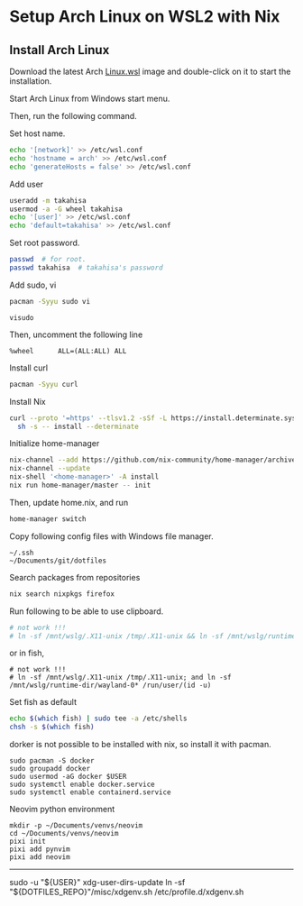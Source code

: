 # Setup Arch Linux on WSL2 with Nix

## Install Arch Linux

Download the latest Arch [Linux.wsl](https://gitlab.archlinux.org/archlinux/archlinux-wsl/-/releases/permalink/latest) image and double-click on it to start the installation. 

Start Arch Linux from Windows start menu.

Then, run the following command.

Set host name.

```bash
echo '[network]' >> /etc/wsl.conf
echo 'hostname = arch' >> /etc/wsl.conf
echo 'generateHosts = false' >> /etc/wsl.conf
```

Add user

```bash
useradd -m takahisa
usermod -a -G wheel takahisa
echo '[user]' >> /etc/wsl.conf
echo 'default=takahisa' >> /etc/wsl.conf
```

Set root password.

```bash
passwd  # for root.
passwd takahisa  # takahisa's password
```

Add sudo, vi

```bash
pacman -Syyu sudo vi
```

```sudo
visudo
```

Then, uncomment the following line

```
%wheel      ALL=(ALL:ALL) ALL
```

Install curl

```bash
pacman -Syyu curl
```

Install Nix

```bash
curl --proto '=https' --tlsv1.2 -sSf -L https://install.determinate.systems/nix | \
  sh -s -- install --determinate
```

Initialize home-manager

```bash
nix-channel --add https://github.com/nix-community/home-manager/archive/master.tar.gz home-manager
nix-channel --update
nix-shell '<home-manager>' -A install
nix run home-manager/master -- init
```

Then, update home.nix, and run

```bash
home-manager switch
```

Copy following config files with Windows file manager.

```
~/.ssh
~/Documents/git/dotfiles
```

Search packages from repositories

```bash
nix search nixpkgs firefox
```

Run following to be able to use clipboard.

```bash
# not work !!!
# ln -sf /mnt/wslg/.X11-unix /tmp/.X11-unix && ln -sf /mnt/wslg/runtime-dir/wayland-0* /run/user/$(id -u)
```

or in fish,

```fish
# not work !!!
# ln -sf /mnt/wslg/.X11-unix /tmp/.X11-unix; and ln -sf /mnt/wslg/runtime-dir/wayland-0* /run/user/(id -u)
```

Set fish as default

```bash
echo $(which fish) | sudo tee -a /etc/shells
chsh -s $(which fish)
```

dorker is not possible to be installed with nix, so install it with pacman.

```fish
sudo pacman -S docker
sudo groupadd docker
sudo usermod -aG docker $USER
sudo systemctl enable docker.service
sudo systemctl enable containerd.service
```

Neovim python environment

```fish
mkdir -p ~/Documents/venvs/neovim
cd ~/Documents/venvs/neovim
pixi init
pixi add pynvim
pixi add neovim
```


------------------------------------
sudo -u "${USER}" xdg-user-dirs-update
ln -sf "${DOTFILES_REPO}"/misc/xdgenv.sh /etc/profile.d/xdgenv.sh



